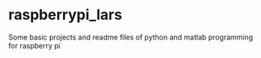 # raspberrypi_lars
Some basic projects and readme files of python and matlab programming for raspberry pi
